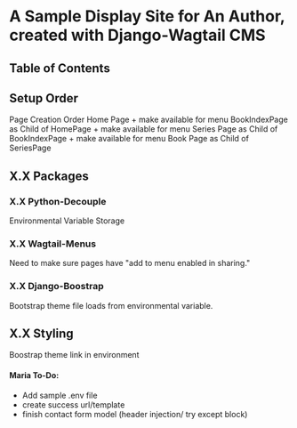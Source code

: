 # A Sample Display Site for An Author, created with Django-Wagtail CMS

## Table of Contents

## Setup Order

Page Creation Order
Home Page + make available for menu
BookIndexPage as Child of HomePage + make available for menu
Series Page as Child of BookIndexPage + make available for menu
Book Page as Child of SeriesPage

## X.X Packages

### X.X Python-Decouple

Environmental Variable Storage

### X.X Wagtail-Menus

Need to make sure pages have "add to menu enabled in sharing."

### X.X Django-Boostrap

Bootstrap theme file loads from environmental variable.

## X.X Styling

Boostrap theme link in environment

#### Maria To-Do:
- Add sample .env file
- create success url/template
- finish contact form model (header injection/ try except block)